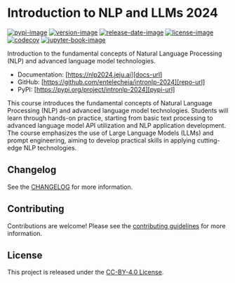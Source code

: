 # Introduction to NLP and LLMs 2024

[![pypi-image]][pypi-url]
[![version-image]][release-url]
[![release-date-image]][release-url]
[![license-image]][license-url]
[![codecov][codecov-image]][codecov-url]
[![jupyter-book-image]][docs-url]

<!-- Links: -->
[codecov-image]: https://codecov.io/gh/entelecheia/intronlp-2024/branch/main/graph/badge.svg?token=AaJIunU8cG
[codecov-url]: https://codecov.io/gh/entelecheia/intronlp-2024
[pypi-image]: https://img.shields.io/pypi/v/intronlp-2024
[license-image]: https://img.shields.io/github/license/entelecheia/intronlp-2024
[license-url]: https://github.com/entelecheia/intronlp-2024/blob/main/LICENSE
[version-image]: https://img.shields.io/github/v/release/entelecheia/intronlp-2024?sort=semver
[release-date-image]: https://img.shields.io/github/release-date/entelecheia/intronlp-2024
[release-url]: https://github.com/entelecheia/intronlp-2024/releases
[jupyter-book-image]: https://jupyterbook.org/en/stable/_images/badge.svg

[repo-url]: https://github.com/entelecheia/intronlp-2024
[pypi-url]: https://pypi.org/project/intronlp-2024
[docs-url]: https://nlp2024.jeju.ai
[changelog]: https://github.com/entelecheia/intronlp-2024/blob/main/CHANGELOG.md
[contributing guidelines]: https://github.com/entelecheia/intronlp-2024/blob/main/CONTRIBUTING.md
<!-- Links: -->

Introduction to the fundamental concepts of Natural Language Processing (NLP) and advanced language model technologies.

- Documentation: [https://nlp2024.jeju.ai][docs-url]
- GitHub: [https://github.com/entelecheia/intronlp-2024][repo-url]
- PyPI: [https://pypi.org/project/intronlp-2024][pypi-url]

This course introduces the fundamental concepts of Natural Language Processing (NLP) and advanced language model technologies. Students will learn through hands-on practice, starting from basic text processing to advanced language model API utilization and NLP application development. The course emphasizes the use of Large Language Models (LLMs) and prompt engineering, aiming to develop practical skills in applying cutting-edge NLP technologies.

## Changelog

See the [CHANGELOG] for more information.

## Contributing

Contributions are welcome! Please see the [contributing guidelines] for more information.

## License

This project is released under the [CC-BY-4.0 License][license-url].

